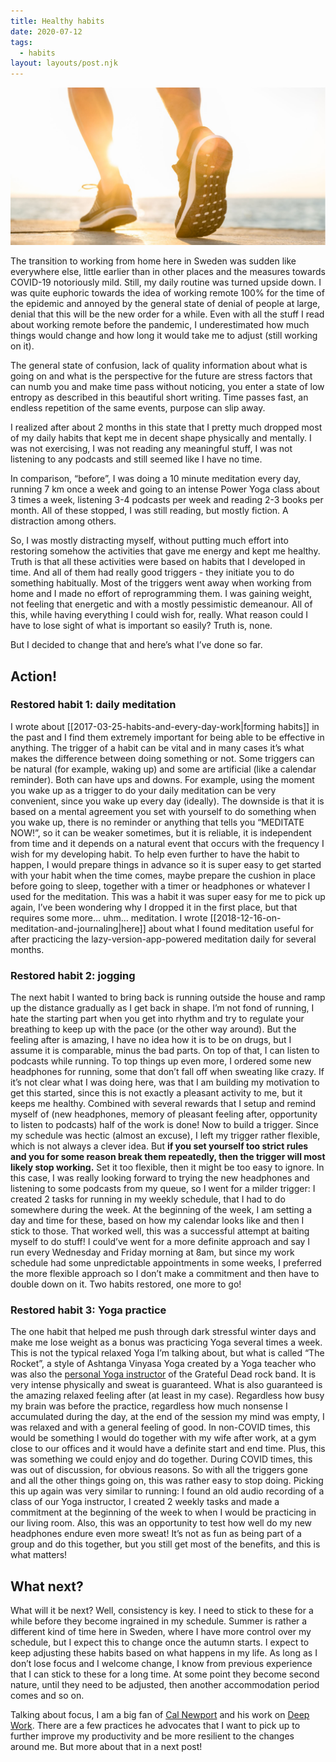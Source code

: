 ```yaml
---
title: Healthy habits
date: 2020-07-12
tags:
  - habits
layout: layouts/post.njk
---
```


![](/img/running.png)

The transition to working from home here in Sweden was sudden like everywhere else, little earlier than in other places and the measures towards COVID-19 notoriously mild. Still, my daily routine was turned upside down. I was quite euphoric towards the idea of working remote 100% for the time of the epidemic and annoyed by the general state of denial of people at large, denial that this will be the new order for a while. Even with all the stuff I read about working remote before the pandemic, I underestimated how much things would change and how long it would take me to adjust (still working on it).

The general state of confusion, lack of quality information about what is going on and what is the perspective for the future are stress factors that can numb you and make time pass without noticing, you enter a state of low entropy as described in this beautiful short writing. Time passes fast, an endless repetition of the same events, purpose can slip away.

I realized after about 2 months in this state that I pretty much dropped most of my daily habits that kept me in decent shape physically and mentally. I was not exercising, I was not reading any meaningful stuff, I was not listening to any podcasts and still seemed like I have no time.

In comparison, “before”, I was doing a 10 minute meditation every day, running 7 km once a week and going to an intense Power Yoga class about 3 times a week, listening 3-4 podcasts per week and reading 2-3 books per month. All of these stopped, I was still reading, but mostly fiction. A distraction among others.

So, I was mostly distracting myself, without putting much effort into restoring somehow the activities that gave me energy and kept me healthy. Truth is that all these activities were based on habits that I developed in time. And all of them had really good triggers - they initiate you to do something habitually. Most of the triggers went away when working from home and I made no effort of reprogramming them. I was gaining weight, not feeling that energetic and with a mostly pessimistic demeanour. All of this, while having everything I could wish for, really. What reason could I have to lose sight of what is important so easily? Truth is, none.

But I decided to change that and here’s what I’ve done so far.

## Action!

### Restored habit 1: daily meditation

I wrote about [[2017-03-25-habits-and-every-day-work|forming habits]] in the past and I find them extremely important for being able to be effective in anything. The trigger of a habit can be vital and in many cases it’s what makes the difference between doing something or not. Some triggers can be natural (for example, waking up) and some are artificial (like a calendar reminder). Both can have ups and downs. For example, using the moment you wake up as a trigger to do your daily meditation can be very convenient, since you wake up every day (ideally). The downside is that it is based on a mental agreement you set with yourself to do something when you wake up, there is no reminder or anything that tells you “MEDITATE NOW!”, so it can be weaker sometimes, but it is reliable, it is independent from time and it depends on a natural event that occurs with the frequency I wish for my developing habit. To help even further to have the habit to happen, I would prepare things in advance so it is super easy to get started with your habit when the time comes, maybe prepare the cushion in place before going to sleep, together with a timer or headphones or whatever I used for the meditation. This was a habit it was super easy for me to pick up again, I’ve been wondering why I dropped it in the first place, but that requires some more… uhm… meditation. I wrote [[2018-12-16-on-meditation-and-journaling|here]] about what I found meditation useful for after practicing the lazy-version-app-powered meditation daily for several months.

### Restored habit 2: jogging

The next habit I wanted to bring back is running outside the house and ramp up the distance gradually as I get back in shape. I’m not fond of running, I hate the starting part when you get into rhythm and try to regulate your breathing to keep up with the pace (or the other way around). But the feeling after is amazing, I have no idea how it is to be on drugs, but I assume it is comparable, minus the bad parts. On top of that, I can listen to podcasts while running. To top things up even more, I ordered some new headphones for running, some that don’t fall off when sweating like crazy. If it’s not clear what I was doing here, was that I am building my motivation to get this started, since this is not exactly a pleasant activity to me, but it keeps me healthy. Combined with several rewards that I setup and remind myself of (new headphones, memory of pleasant feeling after, opportunity to listen to podcasts) half of the work is done! Now to build a trigger. Since my schedule was hectic (almost an excuse), I left my trigger rather flexible, which is not always a clever idea. But **if you set yourself too strict rules and you for some reason break them repeatedly, then the trigger will most likely stop working.** Set it too flexible, then it might be too easy to ignore. In this case, I was really looking forward to trying the new headphones and listening to some podcasts from my queue, so I went for a milder trigger: I created 2 tasks for running in my weekly schedule, that I had to do somewhere during the week. At the beginning of the week, I am setting a day and time for these, based on how my calendar looks like and then I stick to those. That worked well, this was a successful attempt at baiting myself to do stuff! I could’ve went for a more definite approach and say I run every Wednesday and Friday morning at 8am, but since my work schedule had some unpredictable appointments in some weeks, I preferred the more flexible approach so I don’t make a commitment and then have to double down on it. Two habits restored, one more to go!

### Restored habit 3: Yoga practice

The one habit that helped me push through dark stressful winter days and make me lose weight as a bonus was practicing Yoga several times a week. This is not the typical relaxed Yoga I’m talking about, but what is called “The Rocket”, a style of Ashtanga Vinyasa Yoga created by a Yoga teacher who was also the [personal Yoga instructor](https://en.wikipedia.org/wiki/Larry_Schultz) of the Grateful Dead rock band. It is very intense physically and sweat is guaranteed. What is also guaranteed is the amazing relaxed feeling after (at least in my case). Regardless how busy my brain was before the practice, regardless how much nonsense I accumulated during the day, at the end of the session my mind was empty, I was relaxed and with a general feeling of good. In non-COVID times, this would be something I would do together with my wife after work, at a gym close to our offices and it would have a definite start and end time. Plus, this was something we could enjoy and do together. During COVID times, this was out of discussion, for obvious reasons. So with all the triggers gone and all the other things going on, this was rather easy to stop doing. Picking this up again was very similar to running: I found an old audio recording of a class of our Yoga instructor, I created 2 weekly tasks and made a commitment at the beginning of the week to when I would be practicing in our living room. Also, this was an opportunity to test how well do my new headphones endure even more sweat! It’s not as fun as being part of a group and do this together, but you still get most of the benefits, and this is what matters!

## What next?

What will it be next? Well, consistency is key. I need to stick to these for a while before they become ingrained in my schedule. Summer is rather a different kind of time here in Sweden, where I have more control over my schedule, but I expect this to change once the autumn starts. I expect to keep adjusting these habits based on what happens in my life. As long as I don’t lose focus and I welcome change, I know from previous experience that I can stick to these for a long time. At some point they become second nature, until they need to be adjusted, then another accommodation period comes and so on.

Talking about focus, I am a big fan of [Cal Newport](https://www.calnewport.com/) and his work on [Deep Work](https://www.calnewport.com/books/deep-work/). There are a few practices he advocates that I want to pick up to further improve my productivity and be more resilient to the changes around me. But more about that in a next post!

